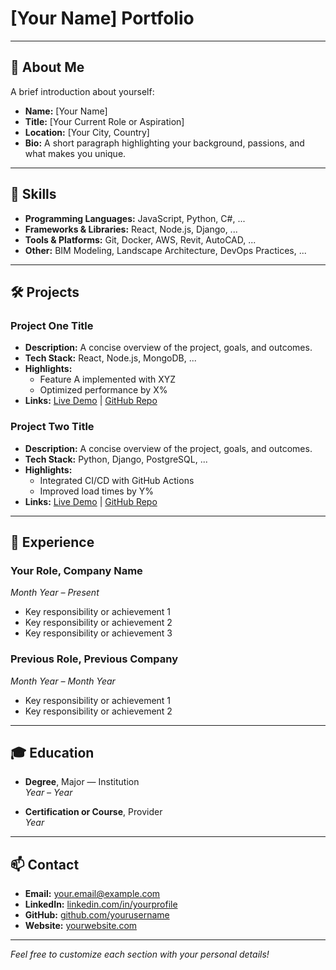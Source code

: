 # [Your Name] Portfolio

---

## 👤 About Me

A brief introduction about yourself:

- **Name:** [Your Name]
- **Title:** [Your Current Role or Aspiration]
- **Location:** [Your City, Country]
- **Bio:** A short paragraph highlighting your background, passions, and what makes you unique.

---

## 🚀 Skills

- **Programming Languages:** JavaScript, Python, C#, ...
- **Frameworks & Libraries:** React, Node.js, Django, ...
- **Tools & Platforms:** Git, Docker, AWS, Revit, AutoCAD, ...
- **Other:** BIM Modeling, Landscape Architecture, DevOps Practices, ...

---

## 🛠️ Projects

### Project One Title

- **Description:** A concise overview of the project, goals, and outcomes.
- **Tech Stack:** React, Node.js, MongoDB, ...
- **Highlights:** 
  - Feature A implemented with XYZ
  - Optimized performance by X%
- **Links:** [Live Demo](#) | [GitHub Repo](#)

### Project Two Title

- **Description:** A concise overview of the project, goals, and outcomes.
- **Tech Stack:** Python, Django, PostgreSQL, ...
- **Highlights:** 
  - Integrated CI/CD with GitHub Actions
  - Improved load times by Y%
- **Links:** [Live Demo](#) | [GitHub Repo](#)

<!-- Add more projects as needed -->

---

## 💼 Experience

### **Your Role**, Company Name  
*Month Year – Present*

- Key responsibility or achievement 1
- Key responsibility or achievement 2
- Key responsibility or achievement 3

### **Previous Role**, Previous Company  
*Month Year – Month Year*

- Key responsibility or achievement 1
- Key responsibility or achievement 2

---

## 🎓 Education

- **Degree**, Major — Institution  
  *Year – Year*

- **Certification or Course**, Provider  
  *Year*

---

## 📫 Contact

- **Email:** your.email@example.com
- **LinkedIn:** [linkedin.com/in/yourprofile](#)
- **GitHub:** [github.com/yourusername](#)
- **Website:** [yourwebsite.com](#)

---

*Feel free to customize each section with your personal details!*
